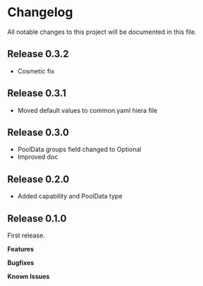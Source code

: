 # Changelog

All notable changes to this project will be documented in this file.

## Release 0.3.2

- Cosmetic fix

## Release 0.3.1

- Moved default values to common.yaml hiera file

## Release 0.3.0

- PoolData groups field changed to Optional
- Improved doc

## Release 0.2.0

- Added capability and PoolData type

## Release 0.1.0

First release.

**Features**

**Bugfixes**

**Known Issues**
